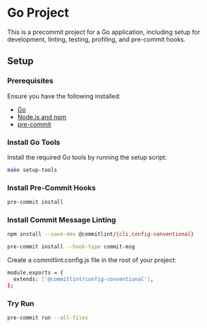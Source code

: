 # Go Project
This is a precommit project for a Go application, including setup for development, linting, testing, profiling, and pre-commit hooks.

## Setup

### Prerequisites

Ensure you have the following installed:

- [Go](https://golang.org/dl/)
- [Node.js and npm](https://nodejs.org/en/)
- [pre-commit](https://pre-commit.com/)


### Install Go Tools

Install the required Go tools by running the setup script:

```sh
make setup-tools
```

### Install Pre-Commit Hooks
```sh
pre-commit install
```

### Install Commit Message Linting
```sh
npm install --save-dev @commitlint/{cli,config-conventional}

pre-commit install --hook-type commit-msg
```

Create a commitlint.config.js file in the root of your project:

```sh
module.exports = {
  extends: ['@commitlint/config-conventional'],
};
```

### Try Run
```sh
pre-commit run --all-files
```

